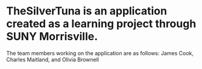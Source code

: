 # TheSilverTuna is an application created as a learning project through SUNY Morrisville. 

The team members working on the application are as follows: James Cook, Charles Maitland, and Olivia Brownell
